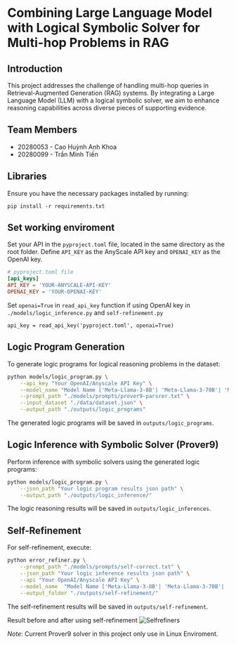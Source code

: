 # Combining Large Language Model with Logical Symbolic Solver for Multi-hop Problems in RAG

## Introduction
This project addresses the challenge of handling multi-hop queries in Retrieval-Augmented Generation (RAG) systems. By integrating a Large Language Model (LLM) with a logical symbolic solver, we aim to enhance reasoning capabilities across diverse pieces of supporting evidence.

## Team Members
- 20280053 - Cao Huỳnh Anh Khoa
- 20280099 - Trần Minh Tiến

## Libraries
Ensure you have the necessary packages installed by running:
```
pip install -r requirements.txt
```

## Set working enviroment

Set your API in the `pyproject.toml` file, located in the same directory as the root folder. Define `API_KEY` as the AnyScale API key and `OPENAI_KEY` as the OpenAI key.

```toml
# pyproject.toml file
[api_keys]
API_KEY = 'YOUR-ANYSCALE-API-KEY'
OPENAI_KEY = 'YOUR-OPENAI-KEY'

```

Set `openai=True` in `read_api_key` function if using OpenAI key in `./models/logic_inference.py` and `self-refinement.py`

```
api_key = read_api_key('pyproject.toml', openai=True)
```

## Logic Program Generation
To generate logic programs for logical reasoning problems in the dataset:
```bash
python models/logic_program.py \
    --api_key "Your OpenAI/Anyscale API Key" \
    --model_name "Model Name ['Meta-Llama-3-8B'| 'Meta-Llama-3-70B'| 'Mixtral-8x22B'| 'GPT-3.5-turbo']" \
    --prompt_path "./models/prompts/prover9-parsrer.txt" \
    --input_dataset "./data/dataset.json" \
    --output_path "./outputs/logic_programs"
```
The generated logic programs will be saved in `outputs/logic_programs`.

## Logic Inference with Symbolic Solver (Prover9)
Perform inference with symbolic solvers using the generated logic programs:
```bash
python models/logic_program.py \
    --json_path "Your logic program results json path" \
    --output_path "./outputs/logic_inference/"
```
The logic reasoning results will be saved in `outputs/logic_inferences`.

## Self-Refinement
For self-refinement, execute:
```bash
python error_refiner.py \
    --prompt_path "./models/prompts/self-correct.txt" \
    --json_path "Your logic inference results json path" \
    --api "Your OpenAI/Anyscale API Key" \
    --model_name  "Model Name ['Meta-Llama-3-8B'| 'Meta-Llama-3-70B'| 'Mixtral-8x22B'| 'GPT-3.5-turbo']" \
    --output_folder "./outputs/self-refinement/"
```
The self-refinement results will be saved in `outputs/self-refinement`.

Result before and after using self-refinement
![Selfrefiners](.outputs/imgs/self-refinement.png)


*Note*: Current Prover9 solver in this project only use in Linux Enviroment.
